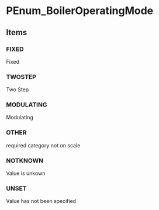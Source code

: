 # PEnum_BoilerOperatingMode


<!-- end of short definition -->
## Items

### FIXED
Fixed

### TWOSTEP
Two Step

### MODULATING
Modulating

### OTHER
required category not on scale

### NOTKNOWN
Value is unkown

### UNSET
Value has not been specified
